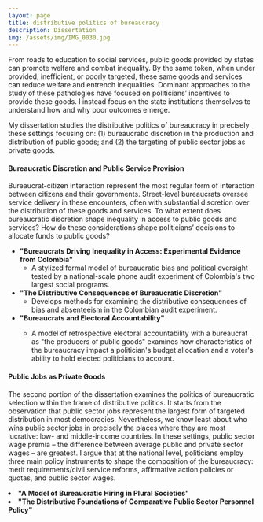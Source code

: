 ```yaml
---
layout: page
title: distributive politics of bureaucracy
description: Dissertation
img: /assets/img/IMG_0030.jpg
---
```


From roads to education to social services, public goods provided by states can promote welfare and combat inequality. By the same token, when under provided, inefficient, or poorly targeted, these same goods and services can reduce welfare and entrench inequalities. Dominant approaches to the study of these pathologies have focused on politicians’ incentives to provide these goods. I instead focus on the state institutions themselves to understand how and why poor outcomes emerge.

My dissertation studies the distributive politics of bureaucracy in precisely these settings focusing on: (1) bureaucratic discretion in the production and distribution of public goods; and (2) the targeting of public sector jobs as private goods.

<h4> Bureaucratic Discretion and Public Service Provision </h4>

Bureaucrat-citizen interaction represent the most regular form of interaction between citizens and their governments. Street-level bureaucrats oversee service delivery in these encounters, often with substantial discretion over the distribution of these goods and services. To what extent does bureaucratic discretion shape inequality in access to public goods and services? How do these considerations shape politicians’ decisions to allocate funds to public goods?

<ul>
<li> <b>"Bureaucrats Driving Inequality in Access: Experimental Evidence from Colombia"</b>
<ul>
<li>A stylized formal model of bureaucratic bias and political oversight tested by a national-scale phone audit experiment of Colombia's two largest social programs.</li>
</ul> </li>
<li> <b>"The Distributive Consequences of Bureaucratic Discretion" </b>
<ul>
<li> Develops methods for examining the distributive consequences of bias and absenteeism in the Colombian audit experiment.</li>
</ul></li>
<li> <b>"Bureaucrats and Electoral Accountability" </b></li>
<ul>
<li> A model of retrospective electoral accountability with a bureaucrat as "the producers of public goods" examines how characteristics of the bureaucracy impact a politician's budget allocation and a voter's ability to hold elected politicians to account.</li>
</ul>
</ul>
<h4> Public Jobs as Private Goods </h4>

The second portion of the dissertation examines the politics of bureaucratic selection within the frame of distributive politics. It starts from the observation that public sector jobs represent the largest form of targeted distribution in most democracies. Nevertheless, we know least about who wins public sector jobs in precisely the places where they are most lucrative: low- and middle-income countries. In these settings, public sector wage premia – the difference between average public and private sector wages – are greatest. I argue that at the national level, politicians employ three main policy instruments to shape the composition of the bureaucracy: merit requirements/civil service reforms, affirmative action policies or quotas, and public sector wages.

<li> <b>"A Model of Bureaucratic Hiring in Plural Societies" </b></li>
<li> <b>"The Distributive Foundations of Comparative Public Sector Personnel Policy"</b></li>
